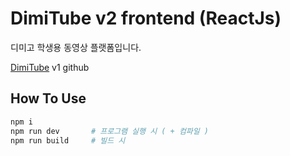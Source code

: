 # DimiTube v2 frontend (ReactJs)

디미고 학생용 동영상 플랫폼입니다.

[DimiTube](https://github.com/whguswo/DimiTube) v1 github

## How To Use

```bash
npm i
npm run dev       # 프로그램 실행 시 ( + 컴파일 )
npm run build     # 빌드 시
```
